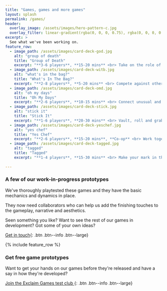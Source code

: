 ```yaml
---
title: "Games, games and more games"
layout: splash
permalink: /games/
header:
  overlay_image: /assets/images/hero-pattern-c.jpg
  overlay_filter: linear-gradient(rgba(0, 0, 0, 0.75), rgba(0, 0, 0, 0.5))
excerpt: >
  See what we've been working on.
feature_row:
  - image_path: /assets/images/card-deck-god.jpg
    alt: "group of death"
    title: "Group of Death"
    excerpt: "**3-6 players**, **15-20 mins** <br> Take on the role of a greedy TV exec, fighting to fix a football tournament draw so you get to show the biggest games."
  - image_path: /assets/images/card-deck-witb.jpg
    alt: "what's in the bag?"
    title: "What's In The Bag?"
    excerpt: "**2-8 players**, **5-20 mins** <br> Compete against other caddies trying to put together the best set of golf clubs for the highest paying punters."
  - image_path: /assets/images/card-deck-omd.jpg
    alt: "oh my days"
    title: "Oh My Days"
    excerpt: "**2-6 players**, **10-15 mins** <br> Connect unusual and iconic moments from history in a strategic trick-taking game with a blackjack-style twist."
  - image_path: /assets/images/card-deck-stick.jpg
    alt: "stick it"
    title: "Stick It"
    excerpt: "**1-6 players**, **20-30 mins** <br> Vault, roll and grab your way around a city, taking on gravity-defying parkour challenges to become the ultimate street athlete."
  - image_path: /assets/images/card-deck-yeschef.jpg
    alt: "yes chef"
    title: "Yes Chef"
    excerpt: "**2-6 players**, **15-20 mins**, **Co-op** <br> Work together to deliver meals through the cooking line and onto tables before the diners get restless."
  - image_path: /assets/images/card-deck-tagged.jpg
    alt: "tagged"
    title: "Tagged"
    excerpt: "**1-4 players**, **15-30 mins** <br> Make your mark in the graffiti world, developing your style and technique while avoiding the authorities."
    
---
```


### A few of our work-in-progress prototypes

We've thoroughly playtested these games and they have the basic mechanics and dynamics in place.

They now need collaborators who can help us add the finishing touches to the gameplay, narrative and aesthetics. 

Seen something you like? Want to see the rest of our games in development? Got some of your own ideas?

[<i class="fa fa-comment-dots"></i> Get in touch](mailto:hello@exclaimgames.com){: .btn .btn--info .btn--large}

{% include feature_row %}

### Get free game prototypes

Want to get your hands on our games before they're released and have a say in how they're developed?

[Join the Exclaim Games test club <i class="fa fa-angle-right"></i>](https://exclaimgames.beehiiv.com/subscribe){: .btn .btn--info .btn--large}
